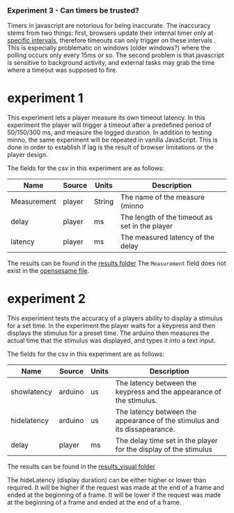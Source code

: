 ### Experiment 3 - Can timers be trusted?
Timers in javascript are notorious for being inaccurate.
The inaccuracy stems from two things: first, browsers update their internal timer only at [specific intervals](https://developer.mozilla.org/en-US/docs/Web/API/WindowOrWorkerGlobalScope/setTimeout#Reasons_for_delays_longer_than_specified),
therefore timeouts can only trigger on these intervals .
This is especially problematic on windows (older windows?) where the polling occurs only every 15ms or so.
The second problem is that javascript is sensitive to background activity,
and external tasks may grab the time where a timeout was supposed to fire.

# experiment 1
This experiment lets a player measure its own timeout latency.
In this experiment the player will trigger a timeout after a predefined period of 50/150/300 ms, and measure the logged duration.
In addition to testing minno, the same experiment will be repeated in vanilla JavaScript. 
This is done in order to establish if lag is the result of browser limitations or the player design.

The fields for the csv in this experiment are as follows:

Name            | Source    | Units  | Description
--------------- | --------- | ------ | -----------
Measurement     | player    | String | The name of the measure (minno|vanilla)
delay           | player    | ms     | The length of the timeout as set in the player
latency         | player    | ms     | The measured latency of the delay

The results can be found in the [results folder](./results)
The `Measurement` field does not exist in the [opensesame file](./results/open-timeout.csv).

# experiment 2
This experiment tests the accuracy of a players ability to display a stimulus for a set time.
In the experiment the player waits for a keypress and then displays the stimulus for a preset time.
The arduino then measures the actual time that the stimulus was displayed, and types it into a text input.

The fields for the csv in this experiment are as follows:

Name            | Source    | Units  | Description
--------------- | --------- | ------ | -----------
showlatency     | arduino   | us    | The latency between the keypress and the appearance of the stimulus.
hidelatency     | arduino   | us    | The latency between the appearance of the stimulus and its dissapearance.
delay           | player    | ms    | The delay time set in the player for the display of the stimulus

The results can be found in the [results_visual folder](./results_visual)

The hideLatency (display duration) can be either higher or lower than required.
It will be higher if the request was made at the end of a frame and ended at the beginning of a frame.
It will be lower if the request was made at the beginning of a frame and ended at the end of a frame.
